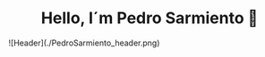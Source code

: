 <div align="center">
  <h1 align="center">Hello, I´m Pedro Sarmiento 👋</h1>
</div>
![Header](./PedroSarmiento_header.png)




<!--


- 🔭 I’m currently working on ...
- 🌱 I’m currently learning ...
- 👯 I’m looking to collaborate on ...
- 🤔 I’m looking for help with ...
- 💬 Ask me about ...
- 📫 How to reach me: ...
- 😄 Pronouns: ...
- ⚡ Fun fact: ...
-->

